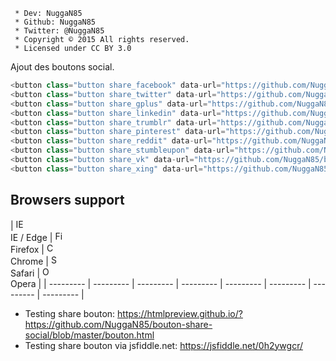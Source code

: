```
 * Dev: NuggaN85
 * Github: NuggaN85
 * Twitter: @NuggaN85
 * Copyright © 2015 All rights reserved.
 * Licensed under CC BY 3.0
```

Ajout des boutons social.
```PHP
<button class="button share_facebook" data-url="https://github.com/NuggaN85/bouton-share-social" rel="nofollow"><i class="fa fa-facebook"></i> Partager sur facebook</button>
<button class="button share_twitter" data-url="https://github.com/NuggaN85/bouton-share-social" rel="nofollow"><i class="fa fa-twitter"></i> Partager sur twitter</button>
<button class="button share_gplus" data-url="https://github.com/NuggaN85/bouton-share-social" rel="nofollow"><i class="fa fa-google-plus"></i> Partager sur google+</button>
<button class="button share_linkedin" data-url="https://github.com/NuggaN85/bouton-share-social" rel="nofollow"><i class="fa fa-linkedin"></i> Partager sur linkedin</button>
<button class="button share_trumblr" data-url="https://github.com/NuggaN85/bouton-share-social" rel="nofollow"><i class="fa fa-tumblr"></i> Partager sur trumblr</button>
<button class="button share_pinterest" data-url="https://github.com/NuggaN85/bouton-share-social" rel="nofollow"><i class="fa fa-pinterest-p"></i> Partager sur pinterest</button>
<button class="button share_reddit" data-url="https://github.com/NuggaN85/bouton-share-social" rel="nofollow"><i class="fa fa-reddit-alien"></i> Partager sur reddit</button>
<button class="button share_stumbleupon" data-url="https://github.com/NuggaN85/bouton-share-social" rel="nofollow"><i class="fa fa-stumbleupon"></i> Partager sur stumbleupon</button>
<button class="button share_vk" data-url="https://github.com/NuggaN85/bouton-share-social" rel="nofollow"><i class="fa fa-vk"></i> Partager sur vk</button>
<button class="button share_xing" data-url="https://github.com/NuggaN85/bouton-share-social" rel="nofollow"><i class="fa fa-xing"></i> Partager sur xing</button>
```

## Browsers support

| <img src="https://raw.githubusercontent.com/godban/browsers-support-badges/master/src/images/edge.png" alt="IE / Edge" width="16px" height="16px" /></br>IE / Edge | <img src="https://raw.githubusercontent.com/godban/browsers-support-badges/master/src/images/firefox.png" alt="Firefox" width="16px" height="16px" /></br>Firefox | <img src="https://raw.githubusercontent.com/godban/browsers-support-badges/master/src/images/chrome.png" alt="Chrome" width="16px" height="16px" /></br>Chrome | <img src="https://raw.githubusercontent.com/godban/browsers-support-badges/master/src/images/safari.png" alt="Safari" width="16px" height="16px" /></br>Safari | <img src="https://raw.githubusercontent.com/godban/browsers-support-badges/master/src/images/opera.png" alt="Opera" width="16px" height="16px" /></br>Opera |
| --------- | --------- | --------- | --------- | --------- | --------- | --------- | --------- |

- Testing share bouton: https://htmlpreview.github.io/?https://github.com/NuggaN85/bouton-share-social/blob/master/bouton.html
- Testing share bouton via jsfiddle.net: https://jsfiddle.net/0h2ywgcr/
